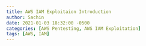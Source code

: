 ```yaml
---
title: AWS IAM Exploitaion Introduction
author: Sachin
date: 2021-01-03 18:32:00 -0500
categories: [AWS Pentesting, AWS IAM Exploitation]
tags: [AWS, IAM]
---
```


